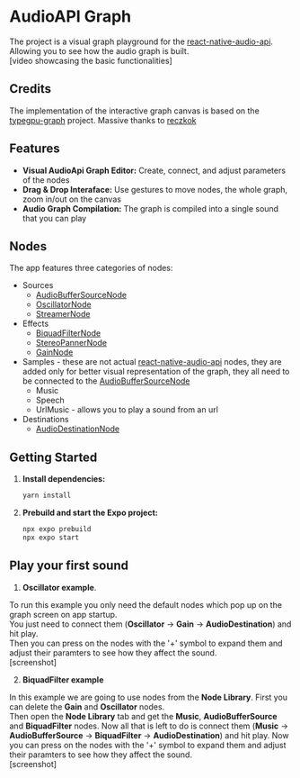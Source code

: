 # AudioAPI Graph 

The project is a visual graph playground for the [react-native-audio-api](https://github.com/software-mansion/react-native-audio-api/). Allowing you to see how the audio graph is built.  
[video showcasing the basic functionalities]

## Credits

The implementation of the interactive graph canvas is based on the [typegpu-graph](https://github.com/reczkok/typegpu-graph/) project. Massive thanks to [reczkok](https://github.com/reczkok/)

## Features

- **Visual AudioApi Graph Editor:** Create, connect, and adjust parameters of the nodes
- **Drag & Drop Interaface:** Use gestures to move nodes, the whole graph, zoom in/out on the canvas
- **Audio Graph Compilation:** The graph is compiled into a single sound that you can play

## Nodes 

The app features three categories of nodes: 
- Sources
   - [AudioBufferSourceNode](https://docs.swmansion.com/react-native-audio-api/docs/sources/audio-buffer-source-node)
   - [OscillatorNode](https://docs.swmansion.com/react-native-audio-api/docs/sources/oscillator-node)
   - [StreamerNode](https://docs.swmansion.com/react-native-audio-api/docs/sources/streamer-node)
- Effects
   - [BiquadFilterNode](https://docs.swmansion.com/react-native-audio-api/docs/effects/biquad-filter-node)
   - [StereoPannerNode](https://docs.swmansion.com/react-native-audio-api/docs/effects/stereo-panner-node)
   - [GainNode](https://docs.swmansion.com/react-native-audio-api/docs/effects/gain-node)
- Samples - these are not actual [react-native-audio-api](https://github.com/software-mansion/react-native-audio-api/) nodes, they are added only for better visual representation of the graph, they all need to be connected to the [AudioBufferSourceNode](https://docs.swmansion.com/react-native-audio-api/docs/sources/audio-buffer-source-node)
   - Music 
   - Speech 
   - UrlMusic - allows you to play a sound from an url
- Destinations 
   - [AudioDestinationNode](https://docs.swmansion.com/react-native-audio-api/docs/destinations/audio-destination-node)
## Getting Started

1.  **Install dependencies:**

    ```bash
    yarn install
    ```

2.  **Prebuild and start the Expo project:**

    ```bash
    npx expo prebuild
    npx expo start
    ```

## Play your first sound

1. **Oscillator example**. 

To run this example you only need the default nodes which pop up on the graph screen on app startup.  
You just need to connect them (**Oscillator** -> **Gain** -> **AudioDestination**) and hit play.  
Then you can press on the nodes with the '+' symbol to expand them and adjust their paramters to see how they affect the sound.  
[screenshot]

2. **BiquadFilter example**

In this example we are going to use nodes from the **Node Library**. First you can delete the **Gain** and **Oscillator** nodes.  
Then open the **Node Library** tab and get the **Music**, **AudioBufferSource** and **BiquadFilter** nodes. Now all that is left to do is connect them (**Music** -> **AudioBufferSource** -> **BiquadFilter** -> **AudioDestination**) and hit play. Now you can press on the nodes with the '+' symbol to expand them and adjust their paramters to see how they affect the sound.  
[screenshot]
